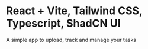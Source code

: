 # React + Vite, Tailwind CSS, Typescript, ShadCN UI

A simple app to upload, track and manage your tasks
